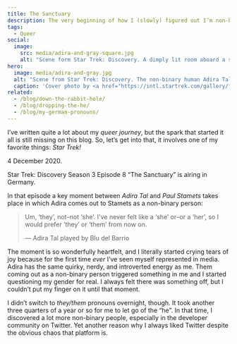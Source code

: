 ```yaml
---
title: The Sanctuary
description: The very beginning of how I (slowly) figured out I’m non-binary.
tags:
  - Queer
social:
  image:
    src: media/adira-and-gray-square.jpg
    alt: "Scene form Star Trek: Discovery. A dimply lit room aboard a starship. The non-binary human Adira Tal leans against a table and looks intently at someone outside the frame."
hero:
  image: media/adira-and-gray.jpg
  alt: "Scene from Star Trek: Discovery. The non-binary human Adira Tal and the trans man Gray Tal play some sort of sci-fi board game in a dimly lit room aboard a starship."
  caption: 'Cover photo by <a href="https://intl.startrek.com/gallery/first-look-star-trek-discovery-stormy-weather/star-trek-discovery-stormy-weather-3024/30">StarTrek.com</a>. Star Trek: Discovery, Season 4, Episode 6, “Stormy Weather”.'
related:
  - /blog/down-the-rabbit-hole/
  - /blog/dropping-the-he/
  - /blog/my-german-pronouns/
---
```


I’ve written quite a lot about my _queer journey_, but the spark that started it all is still missing on this blog. So, let’s get into that, it involves one of my favorite things: _Star Trek!_

4 December 2020.

Star Trek: Discovery Season 3 Episode 8 “The Sanctuary” is airing in Germany.

In that episode a key moment between _Adira Tal_ and _Paul Stamets_ takes place in which Adira comes out to Stamets as a non-binary person:

> Um, ‘they’, not–not ‘she’. I've never felt like a ‘she’ or–or a ‘her’, so I would prefer ‘they’ or ‘them’ from now on.
>
> — Adira Tal played by Blu del Barrio

The moment is so wonderfully heartfelt, and I literally started crying tears of joy because for the first time _ever_ I’ve seen myself represented in media. Adira has the same quirky, nerdy, and introverted energy as me. Them coming out as a non-binary person triggered something in me and I started questioning my gender for real. I always felt there was something off, but I couldn’t put my finger on it until that moment.

I didn’t switch to _they/them_ pronouns overnight, though. It took another three quarters of a year or so for me to let go of the “he”. In that time, I discovered a lot more non-binary people, especially in the developer community on Twitter. Yet another reason why I always liked Twitter despite the obvious chaos that platform is.
